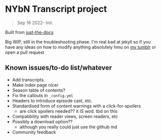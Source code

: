 # NYbN Transcript project
> Sep 16 2022- Init.

Built from <a href= "https://github.com/just-the-docs">just-the-docs</a>

Big WIP, still in the troubleshooting phase. I'm real bad at jekyll so if you have any ideas on how to modify anything absolutely hmu on <a href="https://mqole.tumblr.com">my tumblr</a> or open a pull request

## Known issues/to-do list/whatever
- Add transcripts.
- Make index page nicer
- Season table of contents?
- Fix the callouts in `_config.yml`
- Headers to introduce episode cast, etc.
- Standardised form of content warnings with a click-for-spoilers
  - are click spoilers needed?? it IS wod. tbd on this
- Compatibility with reader views, screen readers, etc
- Possibly a download option??
	- although you really could just use the github md
- Community feedback
